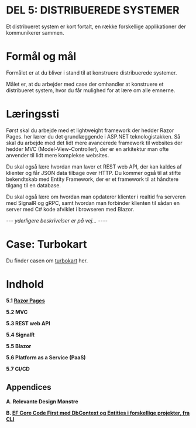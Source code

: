# DEL 5: DISTRIBUEREDE SYSTEMER
Et distribueret system er kort fortalt, en række forskellige applikationer der kommunikerer sammen.

# Formål og mål
Formålet er at du bliver i stand til at konstruere distribuerede systemer.

Målet er, at du arbejder med case der omhandler at konstruere et distribueret system, hvor du får mulighed for at lære om alle emnerne.

# Læringssti
Først skal du arbejde med et lightweight framework der hedder Razor Pages. her lærer du det grundlæggende i ASP.NET teknologistakken. Så skal du arbejde med det lidt mere avancerede framework til websites der hedder MVC (Model-View-Controller), der er en arkitektur man ofte anvender til lidt mere komplekse websites.

Du skal også lære hvordan man laver et REST web API, der kan kaldes af klienter og får JSON data tilbage over HTTP. Du kommer også til at stifte bekendtskab med Entity Framework, der er et framework til at håndtere tilgang til en database.

Du skal også lære om hvordan man opdaterer klienter i realtid fra serveren med SignalR og gRPC, samt hvordan man forbinder klienten til sådan en server med C# kode afviklet i browseren med Blazor.

*--- yderligere beskrivelser er på vej... ----*

# Case: Turbokart
Du finder casen om [turbokart](/docs/distributed-systems/turbokart.md) her.


# Indhold

**5.1 [Razor Pages](/docs/distributed-systems/razor-pages.md)**

**5.2 MVC**

**5.3 REST web API**

**5.4 SignalR**

**5.5 Blazor**

**5.6 Platform as a Service (PaaS)**

**5.7 CI/CD**

## Appendices
**A. Relevante Design Mønstre**

**B. [EF Core Code First med DbContext og Entities i forskellige projekter, fra CLI](/distributed-systems/EfCore.md)**